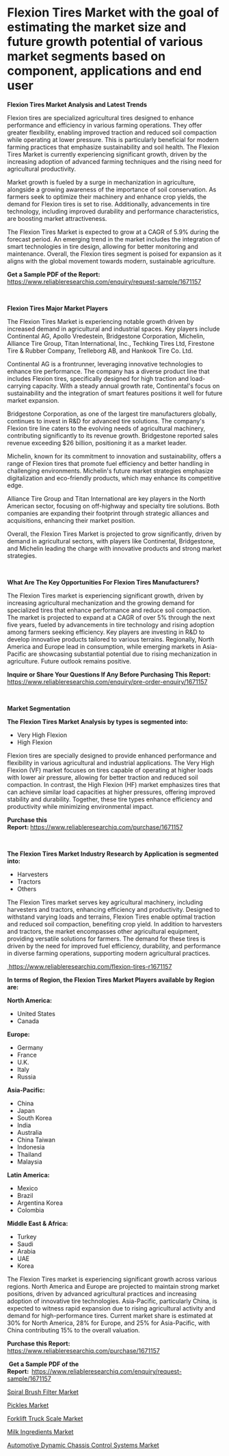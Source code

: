 <p><h1>Flexion Tires Market with the goal of estimating the market size and future growth potential of various market segments based on component, applications and end user</h1></p><p><strong>Flexion Tires Market Analysis and Latest Trends</strong></p>
<p><p>Flexion tires are specialized agricultural tires designed to enhance performance and efficiency in various farming operations. They offer greater flexibility, enabling improved traction and reduced soil compaction while operating at lower pressure. This is particularly beneficial for modern farming practices that emphasize sustainability and soil health. The Flexion Tires Market is currently experiencing significant growth, driven by the increasing adoption of advanced farming techniques and the rising need for agricultural productivity.</p><p>Market growth is fueled by a surge in mechanization in agriculture, alongside a growing awareness of the importance of soil conservation. As farmers seek to optimize their machinery and enhance crop yields, the demand for Flexion tires is set to rise. Additionally, advancements in tire technology, including improved durability and performance characteristics, are boosting market attractiveness.</p><p>The Flexion Tires Market is expected to grow at a CAGR of 5.9% during the forecast period. An emerging trend in the market includes the integration of smart technologies in tire design, allowing for better monitoring and maintenance. Overall, the Flexion tires segment is poised for expansion as it aligns with the global movement towards modern, sustainable agriculture.</p></p>
<p><strong>Get a Sample PDF of the Report:&nbsp;</strong> <a href="https://www.reliableresearchiq.com/enquiry/request-sample/1671157?utm_campaign=1102&utm_medium=2&utm_source=Github&utm_content=ia&utm_term=10102024&utm_id=flexion-tires">https://www.reliableresearchiq.com/enquiry/request-sample/1671157</a></p>
<p>&nbsp;</p>
<p><strong>Flexion Tires Major Market Players</strong></p>
<p><p>The Flexion Tires Market is experiencing notable growth driven by increased demand in agricultural and industrial spaces. Key players include Continental AG, Apollo Vredestein, Bridgestone Corporation, Michelin, Alliance Tire Group, Titan International, Inc., Techking Tires Ltd, Firestone Tire & Rubber Company, Trelleborg AB, and Hankook Tire Co. Ltd.</p><p>Continental AG is a frontrunner, leveraging innovative technologies to enhance tire performance. The company has a diverse product line that includes Flexion tires, specifically designed for high traction and load-carrying capacity. With a steady annual growth rate, Continental's focus on sustainability and the integration of smart features positions it well for future market expansion.</p><p>Bridgestone Corporation, as one of the largest tire manufacturers globally, continues to invest in R&D for advanced tire solutions. The company's Flexion tire line caters to the evolving needs of agricultural machinery, contributing significantly to its revenue growth. Bridgestone reported sales revenue exceeding $26 billion, positioning it as a market leader.</p><p>Michelin, known for its commitment to innovation and sustainability, offers a range of Flexion tires that promote fuel efficiency and better handling in challenging environments. Michelin's future market strategies emphasize digitalization and eco-friendly products, which may enhance its competitive edge.</p><p>Alliance Tire Group and Titan International are key players in the North American sector, focusing on off-highway and specialty tire solutions. Both companies are expanding their footprint through strategic alliances and acquisitions, enhancing their market position.</p><p>Overall, the Flexion Tires Market is projected to grow significantly, driven by demand in agricultural sectors, with players like Continental, Bridgestone, and Michelin leading the charge with innovative products and strong market strategies.</p></p>
<p>&nbsp;</p>
<p><strong>What Are The Key Opportunities For Flexion Tires Manufacturers?</strong></p>
<p><p>The Flexion Tires market is experiencing significant growth, driven by increasing agricultural mechanization and the growing demand for specialized tires that enhance performance and reduce soil compaction. The market is projected to expand at a CAGR of over 5% through the next five years, fueled by advancements in tire technology and rising adoption among farmers seeking efficiency. Key players are investing in R&D to develop innovative products tailored to various terrains. Regionally, North America and Europe lead in consumption, while emerging markets in Asia-Pacific are showcasing substantial potential due to rising mechanization in agriculture. Future outlook remains positive.</p></p>
<p><strong>Inquire or Share Your Questions If Any Before Purchasing This Report:</strong> <a href="https://www.reliableresearchiq.com/enquiry/pre-order-enquiry/1671157?utm_campaign=1102&utm_medium=2&utm_source=Github&utm_content=ia&utm_term=10102024&utm_id=flexion-tires">https://www.reliableresearchiq.com/enquiry/pre-order-enquiry/1671157</a></p>
<p>&nbsp;</p>
<p><strong>Market Segmentation</strong></p>
<p><strong>The Flexion Tires Market Analysis by types is segmented into:</strong></p>
<p><ul><li>Very High Flexion</li><li>High Flexion</li></ul></p>
<p><p>Flexion tires are specially designed to provide enhanced performance and flexibility in various agricultural and industrial applications. The Very High Flexion (VF) market focuses on tires capable of operating at higher loads with lower air pressure, allowing for better traction and reduced soil compaction. In contrast, the High Flexion (HF) market emphasizes tires that can achieve similar load capacities at higher pressures, offering improved stability and durability. Together, these tire types enhance efficiency and productivity while minimizing environmental impact.</p></p>
<p><strong>Purchase this Report:&nbsp;</strong><a href="https://www.reliableresearchiq.com/purchase/1671157?utm_campaign=1102&utm_medium=2&utm_source=Github&utm_content=ia&utm_term=10102024&utm_id=flexion-tires">https://www.reliableresearchiq.com/purchase/1671157</a></p>
<p>&nbsp;</p>
<p><strong>The Flexion Tires Market Industry Research by Application is segmented into:</strong></p>
<p><ul><li>Harvesters</li><li>Tractors</li><li>Others</li></ul></p>
<p><p>The Flexion Tires market serves key agricultural machinery, including harvesters and tractors, enhancing efficiency and productivity. Designed to withstand varying loads and terrains, Flexion Tires enable optimal traction and reduced soil compaction, benefiting crop yield. In addition to harvesters and tractors, the market encompasses other agricultural equipment, providing versatile solutions for farmers. The demand for these tires is driven by the need for improved fuel efficiency, durability, and performance in diverse farming operations, supporting modern agricultural practices.</p></p>
<p><a href="https://www.reliableresearchiq.com/flexion-tires-r1671157?utm_campaign=1102&utm_medium=2&utm_source=Github&utm_content=ia&utm_term=10102024&utm_id=flexion-tires">&nbsp;https://www.reliableresearchiq.com/flexion-tires-r1671157</a></p>
<p><strong>In terms of Region, the Flexion Tires Market Players available by Region are:</strong></p>
<p>
    <p> <strong> North America: </strong>
        <ul>
            <li>United States</li>
            <li>Canada</li>
        </ul>
        </p> 
    <p> <strong> Europe: </strong>
        <ul>
            <li>Germany</li>
            <li>France</li>
            <li>U.K.</li>
            <li>Italy</li>
            <li>Russia</li>
        </ul>
        </p> 
    <p> <strong> Asia-Pacific: </strong>
        <ul>
            <li>China</li>
            <li>Japan</li>
            <li>South Korea</li>
            <li>India</li>
            <li>Australia</li>
            <li>China Taiwan</li>
            <li>Indonesia</li>
            <li>Thailand</li>
            <li>Malaysia</li>
        </ul>
        </p> 
    <p> <strong> Latin America: </strong>
        <ul>
            <li>Mexico</li>
            <li>Brazil</li>
            <li>Argentina Korea</li>
            <li>Colombia</li>
        </ul>
        </p> 
    <p> <strong> Middle East & Africa: </strong>
        <ul>
            <li>Turkey</li>
            <li>Saudi</li>
            <li>Arabia</li>
            <li>UAE</li>
            <li>Korea</li>
        </ul>
    </p>
    </p>
<p><p>The Flexion Tires market is experiencing significant growth across various regions. North America and Europe are projected to maintain strong market positions, driven by advanced agricultural practices and increasing adoption of innovative tire technologies. Asia-Pacific, particularly China, is expected to witness rapid expansion due to rising agricultural activity and demand for high-performance tires. Current market share is estimated at 30% for North America, 28% for Europe, and 25% for Asia-Pacific, with China contributing 15% to the overall valuation.</p></p>
<p><strong>Purchase this Report: </strong><a href="https://www.reliableresearchiq.com/purchase/1671157?utm_campaign=1102&utm_medium=2&utm_source=Github&utm_content=ia&utm_term=10102024&utm_id=flexion-tires">https://www.reliableresearchiq.com/purchase/1671157</a></p>
<p>&nbsp;<strong>Get a Sample PDF of the Report:&nbsp;&nbsp;</strong><a href="https://www.reliableresearchiq.com/enquiry/request-sample/1671157?utm_campaign=1102&utm_medium=2&utm_source=Github&utm_content=ia&utm_term=10102024&utm_id=flexion-tires">https://www.reliableresearchiq.com/enquiry/request-sample/1671157</a></p>
<p><strong></strong></p>
<p><p><a href="https://www.linkedin.com/pulse/spiral-brush-filter-market-size-share-competitive-landscape-i92re?utm_campaign=1102&utm_medium=2&utm_source=Github&utm_content=ia&utm_term=10102024&utm_id=flexion-tires">Spiral Brush Filter Market</a></p><p><a href="https://issuu.com/reportprime-2/docs/pickles-market-size-2030.pptx_bc6a2e3f69250c?utm_campaign=1102&utm_medium=2&utm_source=Github&utm_content=ia&utm_term=10102024&utm_id=flexion-tires">Pickles Market</a></p><p><a href="https://www.linkedin.com/pulse/market-dynamics-future-trends-global-forklift-truck-scale-n96ce?utm_campaign=1102&utm_medium=2&utm_source=Github&utm_content=ia&utm_term=10102024&utm_id=flexion-tires">Forklift Truck Scale Market</a></p><p><a href="https://issuu.com/reportprime-2/docs/milk-ingredients-market-size-2030.p_ad3b18117c9bc5?utm_campaign=1102&utm_medium=2&utm_source=Github&utm_content=ia&utm_term=10102024&utm_id=flexion-tires">Milk Ingredients Market</a></p><p><a href="https://github.com/edb4votunget/Market-Research-Report-List-1/blob/main/automotive-dynamic-chassis-control-systems-market.md?utm_campaign=1102&utm_medium=2&utm_source=Github&utm_content=ia&utm_term=10102024&utm_id=flexion-tires">Automotive Dynamic Chassis Control Systems Market</a></p></p>